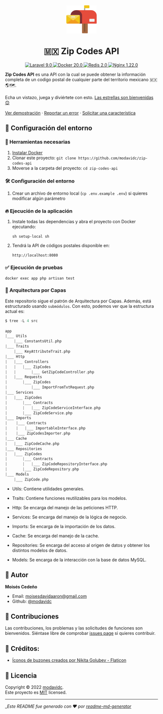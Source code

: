<p align="center">
  <a href="https://github.com/modavidc">
    <img alt="Zip Codes API logo" src="public/mail.png" width="100px" height="92px"/>
  </a>
</p>

<h1 align="center">
  🇲🇽 Zip Codes API
</h1>

<p align="center">
    <a href="#">
        <img src="https://img.shields.io/badge/Laravel-9.0-red.svg?style=flat-square&logo=laravel" alt="Laravel 9.0"/>
    </a>
    <a href="#">
        <img src="https://img.shields.io/badge/Docker-20.10-blue.svg?style=flat-square&logo=docker" alt="Docker 20.0"/>
    </a>
    <a href="#">
        <img src="https://img.shields.io/badge/Redis-2.0-purple.svg?style=flat-square&logo=redis" alt="Redis 2.0"/>
    </a>
    <a href="#">
        <img src="https://img.shields.io/badge/Nginx-1.22-green.svg?style=flat-square&logo=nginx" alt="Nginx 1.22.0"/>
    </a>
</a>
</p>

<p align="center">

<strong>Zip Codes API</strong> es una API con la cual se puede obtener la información completa de un codigo postal de cualquier parte del territorio mexicano 🇲🇽🌎🗺.
<br />
<br />
Echa un vistazo, juega y diviértete con esto.
<a href="https://github.com/modavidc/zip-codes-api/stargazers">Las estrellas son bienvenidas 😊</a>
<br />
<br />
<a href="https://mc-zipcode-api.herokuapp.com">Ver demostración</a>
·
<a href="https://github.com/modavidc/zip-codes-api/issues">Reportar un error</a>
·
<a href="https://github.com/modavidc/zip-codes-api/issues">Solicitar una característica</a>

</p>

## 🚀 Configuración del entorno

### 🐳 Herramientas necesarias

1. [Instalar Docker](https://www.docker.com/get-started)
2. Clonar este proyecto: `git clone https://github.com/modavidc/zip-codes-api`
3. Moverse a la carpeta del proyecto: `cd zip-codes-api`

### 🛠️ Configuración del entorno

1. Crear un archivo de entorno local (`cp .env.example .env`) si quieres modificar algún parámetro

### 🔥 Ejecución de la aplicación

1. Instale todas las dependencias y abra el proyecto con Docker ejecutando:

    `sh setup-local sh`

2. Tendrá la API de códigos postales disponible en:

    `http://localhost:8080`

### ✅ Ejecución de pruebas

    docker exec app php artisan test

### 🎯 Arquitectura por Capas

Este repositorio sigue el patrón de Arquitectura por Capas. Además, está estructurado usando `submódulos`.
Con esto, podemos ver que la estructura actual es:

```scala
$ tree -L 4 src

app
|___ Utils
    |___ ConstantsUtil.php
|___ Traits
    |___ KeyAttributeTrait.php
|___ Http
|   |___ Controllers
|   |   |___ ZipCodes
|   |       |___ GetZipCodeController.php
|   |___ Requests
|       |___ ZipCodes
|           |___ ImportFromTxtRequest.php
|___ Services
|   |___ ZipCodes
|       |___ Contracts
|       |   |___ ZipCodeServiceInterface.php
|       |___ ZipCodeService.php
|___ Imports
|    |___ Contracts
|    |   |___ ImportableInterface.php
|    |___ ZipCodesImporter.php
|___ Cache
|   |___ ZipCodeCache.php
|___ Repositories
|   |___ ZipCodes
|       |___ Contracts
|       |   |___ ZipCodeRepositoryInterface.php
|       |___ ZipCodeRepository.php
|___ Models
    |___ ZipCode.php
```

- Utils: Contiene utilidades generales. 

- Traits: Contiene funciones reutilizables para los modelos.

- Http: Se encarga del manejo de las peticiones HTTP. 

- Services: Se encarga del manejo de la lógica de negocio. 

- Imports: Se encarga de la importación de los datos.

- Cache: Se encarga del manejo de la cache. 

- Repositories: Se encarga del acceso al origen de datos y obtener los distintos modelos de datos.

- Models: Se encarga de la interacción con la base de datos MySQL. 

## 👤 Autor

**Moisés Cedeño**

-   Email: [moisesdavidaaron@gmail.com](mailto:moisesdavidaaron@gmail.com)
-   Github: [@modavidc](https://github.com/modavidc)

## 🤝 Contribuciones

Las contribuciones, los problemas y las solicitudes de funciones son bienvenidos. Siéntase libre de comprobar [issues page](https://github.com/modavidc/zip-codes-api/issues) si quieres contribuir.<br />

## 🧑 Créditos:

-   [Íconos de buzones creados por Nikita Golubev - Flaticon](https://www.flaticon.com/free-icons/mailbox)

## 📝 Licencia

Copyright © 2022 [modavidc](https://github.com/modavidc).<br />
Este proyecto es [MIT](https://github.com/kefranabg/readme-md-generator/blob/master/LICENSE) licensed.

---

__Este README fue generado con ❤️ por [readme-md-generator](https://github.com/kefranabg/readme-md-generator)_
